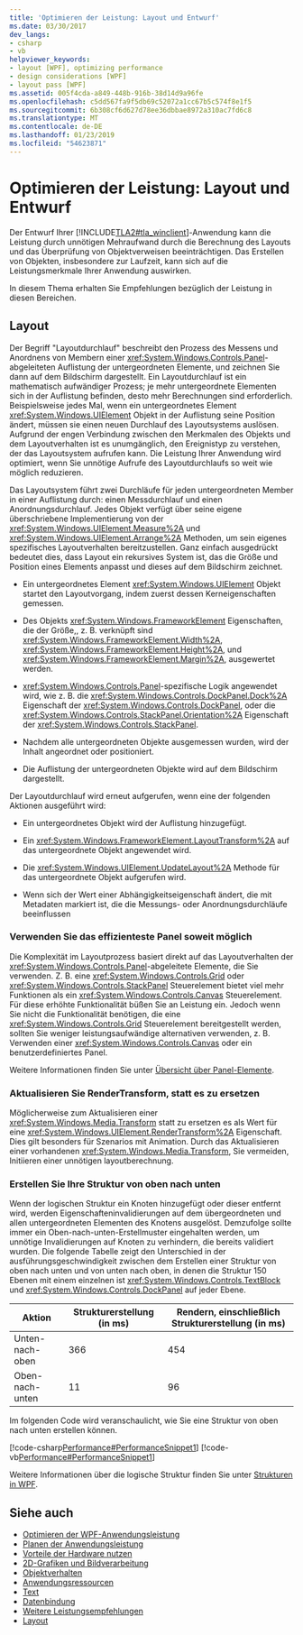 ```yaml
---
title: 'Optimieren der Leistung: Layout und Entwurf'
ms.date: 03/30/2017
dev_langs:
- csharp
- vb
helpviewer_keywords:
- layout [WPF], optimizing performance
- design considerations [WPF]
- layout pass [WPF]
ms.assetid: 005f4cda-a849-448b-916b-38d14d9a96fe
ms.openlocfilehash: c5dd567fa9f5db69c52072a1cc67b5c574f8e1f5
ms.sourcegitcommit: 6b308cf6d627d78ee36dbbae8972a310ac7fd6c8
ms.translationtype: MT
ms.contentlocale: de-DE
ms.lasthandoff: 01/23/2019
ms.locfileid: "54623871"
---
```

# <a name="optimizing-performance-layout-and-design"></a>Optimieren der Leistung: Layout und Entwurf
Der Entwurf Ihrer [!INCLUDE[TLA2#tla_winclient](../../../../includes/tla2sharptla-winclient-md.md)]-Anwendung kann die Leistung durch unnötigen Mehraufwand durch die Berechnung des Layouts und das Überprüfung von Objektverweisen beeinträchtigen. Das Erstellen von Objekten, insbesondere zur Laufzeit, kann sich auf die Leistungsmerkmale Ihrer Anwendung auswirken.  
  
 In diesem Thema erhalten Sie Empfehlungen bezüglich der Leistung in diesen Bereichen.  
  
## <a name="layout"></a>Layout  
 Der Begriff "Layoutdurchlauf" beschreibt den Prozess des Messens und Anordnens von Membern einer <xref:System.Windows.Controls.Panel>-abgeleiteten Auflistung der untergeordneten Elemente, und zeichnen Sie dann auf dem Bildschirm dargestellt. Ein Layoutdurchlauf ist ein mathematisch aufwändiger Prozess; je mehr untergeordnete Elementen sich in der Auflistung befinden, desto mehr Berechnungen sind erforderlich. Beispielsweise jedes Mal, wenn ein untergeordnetes Element <xref:System.Windows.UIElement> Objekt in der Auflistung seine Position ändert, müssen sie einen neuen Durchlauf des Layoutsystems auslösen. Aufgrund der engen Verbindung zwischen den Merkmalen des Objekts und dem Layoutverhalten ist es unumgänglich, den Ereignistyp zu verstehen, der das Layoutsystem aufrufen kann. Die Leistung Ihrer Anwendung wird optimiert, wenn Sie unnötige Aufrufe des Layoutdurchlaufs so weit wie möglich reduzieren.  
  
 Das Layoutsystem führt zwei Durchläufe für jeden untergeordneten Member in einer Auflistung durch: einen Messdurchlauf und einen Anordnungsdurchlauf. Jedes Objekt verfügt über seine eigene überschriebene Implementierung von der <xref:System.Windows.UIElement.Measure%2A> und <xref:System.Windows.UIElement.Arrange%2A> Methoden, um sein eigenes spezifisches Layoutverhalten bereitzustellen. Ganz einfach ausgedrückt bedeutet dies, dass Layout ein rekursives System ist, das die Größe und Position eines Elements anpasst und dieses auf dem Bildschirm zeichnet.  
  
-   Ein untergeordnetes Element <xref:System.Windows.UIElement> Objekt startet den Layoutvorgang, indem zuerst dessen Kerneigenschaften gemessen.  
  
-   Des Objekts <xref:System.Windows.FrameworkElement> Eigenschaften, die der Größe,, z. B. verknüpft sind <xref:System.Windows.FrameworkElement.Width%2A>, <xref:System.Windows.FrameworkElement.Height%2A>, und <xref:System.Windows.FrameworkElement.Margin%2A>, ausgewertet werden.  
  
-   <xref:System.Windows.Controls.Panel>-spezifische Logik angewendet wird, wie z. B. die <xref:System.Windows.Controls.DockPanel.Dock%2A> Eigenschaft der <xref:System.Windows.Controls.DockPanel>, oder die <xref:System.Windows.Controls.StackPanel.Orientation%2A> Eigenschaft der <xref:System.Windows.Controls.StackPanel>.  
  
-   Nachdem alle untergeordneten Objekte ausgemessen wurden, wird der Inhalt angeordnet oder positioniert.  
  
-   Die Auflistung der untergeordneten Objekte wird auf dem Bildschirm dargestellt.  
  
 Der Layoutdurchlauf wird erneut aufgerufen, wenn eine der folgenden Aktionen ausgeführt wird:  
  
-   Ein untergeordnetes Objekt wird der Auflistung hinzugefügt.  
  
-   Ein <xref:System.Windows.FrameworkElement.LayoutTransform%2A> auf das untergeordnete Objekt angewendet wird.  
  
-   Die <xref:System.Windows.UIElement.UpdateLayout%2A> Methode für das untergeordnete Objekt aufgerufen wird.  
  
-   Wenn sich der Wert einer Abhängigkeitseigenschaft ändert, die mit Metadaten markiert ist, die die Messungs- oder Anordnungsdurchläufe beeinflussen  
  
### <a name="use-the-most-efficient-panel-where-possible"></a>Verwenden Sie das effizienteste Panel soweit möglich  
 Die Komplexität im Layoutprozess basiert direkt auf das Layoutverhalten der <xref:System.Windows.Controls.Panel>-abgeleitete Elemente, die Sie verwenden. Z. B. eine <xref:System.Windows.Controls.Grid> oder <xref:System.Windows.Controls.StackPanel> Steuerelement bietet viel mehr Funktionen als ein <xref:System.Windows.Controls.Canvas> Steuerelement. Für diese erhöhte Funktionalität büßen Sie an Leistung ein. Jedoch wenn Sie nicht die Funktionalität benötigen, die eine <xref:System.Windows.Controls.Grid> Steuerelement bereitgestellt werden, sollten Sie weniger leistungsaufwändige alternativen verwenden, z. B. Verwenden einer <xref:System.Windows.Controls.Canvas> oder ein benutzerdefiniertes Panel.  
  
 Weitere Informationen finden Sie unter [Übersicht über Panel-Elemente](../../../../docs/framework/wpf/controls/panels-overview.md).  
  
### <a name="update-rather-than-replace-a-rendertransform"></a>Aktualisieren Sie RenderTransform, statt es zu ersetzen  
 Möglicherweise zum Aktualisieren einer <xref:System.Windows.Media.Transform> statt zu ersetzen es als Wert für eine <xref:System.Windows.UIElement.RenderTransform%2A> Eigenschaft. Dies gilt besonders für Szenarios mit Animation. Durch das Aktualisieren einer vorhandenen <xref:System.Windows.Media.Transform>, Sie vermeiden, Initiieren einer unnötigen layoutberechnung.  
  
### <a name="build-your-tree-top-down"></a>Erstellen Sie Ihre Struktur von oben nach unten  
 Wenn der logischen Struktur ein Knoten hinzugefügt oder dieser entfernt wird, werden Eigenschafteninvalidierungen auf dem übergeordneten und allen untergeordneten Elementen des Knotens ausgelöst. Demzufolge sollte immer ein Oben-nach-unten-Erstellmuster eingehalten werden, um unnötige Invalidierungen auf Knoten zu verhindern, die bereits validiert wurden. Die folgende Tabelle zeigt den Unterschied in der ausführungsgeschwindigkeit zwischen dem Erstellen einer Struktur von oben nach unten und von unten nach oben, in denen die Struktur 150 Ebenen mit einem einzelnen ist <xref:System.Windows.Controls.TextBlock> und <xref:System.Windows.Controls.DockPanel> auf jeder Ebene.  
  
|**Aktion**|**Strukturerstellung (in ms)**|**Rendern, einschließlich Strukturerstellung (in ms)**|  
|----------------|---------------------------------|-------------------------------------------------|  
|Unten-nach-oben|366|454|  
|Oben-nach-unten|11|96|  
  
 Im folgenden Code wird veranschaulicht, wie Sie eine Struktur von oben nach unten erstellen können.  
  
 [!code-csharp[Performance#PerformanceSnippet1](../../../../samples/snippets/csharp/VS_Snippets_Wpf/Performance/CSharp/Window1.xaml.cs#performancesnippet1)]
 [!code-vb[Performance#PerformanceSnippet1](../../../../samples/snippets/visualbasic/VS_Snippets_Wpf/Performance/visualbasic/window1.xaml.vb#performancesnippet1)]  
  
 Weitere Informationen über die logische Struktur finden Sie unter [Strukturen in WPF](../../../../docs/framework/wpf/advanced/trees-in-wpf.md).  
  
## <a name="see-also"></a>Siehe auch
- [Optimieren der WPF-Anwendungsleistung](../../../../docs/framework/wpf/advanced/optimizing-wpf-application-performance.md)
- [Planen der Anwendungsleistung](../../../../docs/framework/wpf/advanced/planning-for-application-performance.md)
- [Vorteile der Hardware nutzen](../../../../docs/framework/wpf/advanced/optimizing-performance-taking-advantage-of-hardware.md)
- [2D-Grafiken und Bildverarbeitung](../../../../docs/framework/wpf/advanced/optimizing-performance-2d-graphics-and-imaging.md)
- [Objektverhalten](../../../../docs/framework/wpf/advanced/optimizing-performance-object-behavior.md)
- [Anwendungsressourcen](../../../../docs/framework/wpf/advanced/optimizing-performance-application-resources.md)
- [Text](../../../../docs/framework/wpf/advanced/optimizing-performance-text.md)
- [Datenbindung](../../../../docs/framework/wpf/advanced/optimizing-performance-data-binding.md)
- [Weitere Leistungsempfehlungen](../../../../docs/framework/wpf/advanced/optimizing-performance-other-recommendations.md)
- [Layout](../../../../docs/framework/wpf/advanced/layout.md)
